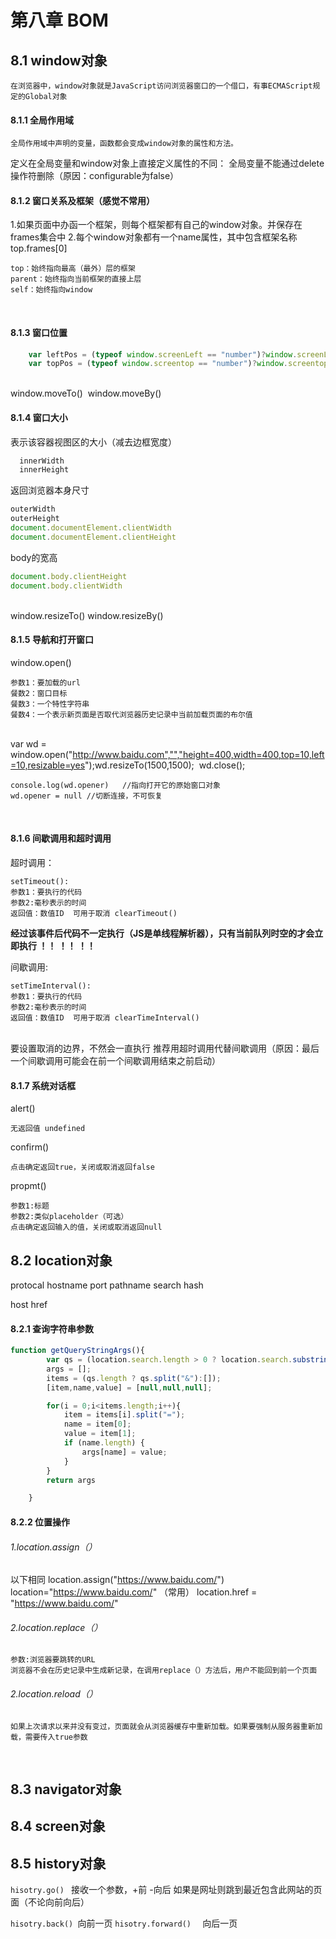 # 第八章 BOM
## 8.1 window对象
    在浏览器中，window对象就是JavaScript访问浏览器窗口的一个借口，有事ECMAScript规定的Global对象
#### 8.1.1 全局作用域
    全局作用域中声明的变量，函数都会变成window对象的属性和方法。

定义在全局变量和window对象上直接定义属性的不同：
    全局变量不能通过delete操作符删除（原因：configurable为false）

#### 8.1.2 窗口关系及框架（感觉不常用）
1.如果页面中办函一个框架，则每个框架都有自己的window对象。并保存在frames集合中
2.每个window对象都有一个name属性，其中包含框架名称 
 top.frames[0]

    top：始终指向最高（最外）层的框架
    parent：始终指向当前框架的直接上层
    self：始终指向window


​    
#### 8.1.3 窗口位置
```javascript
	var leftPos = (typeof window.screenLeft == "number")?window.screenLeft : window.screenX;
	var topPos = (typeof window.screentop == "number")?window.screentop : window.screenY;
```


​        
​    window.moveTo()
​    window.moveBy()

#### 8.1.4 窗口大小
表示该容器视图区的大小（减去边框宽度）
    
```javascript
  innerWidth
  innerHeight
```
返回浏览器本身尺寸
    
```javascript
outerWidth
outerHeight
document.documentElement.clientWidth
document.documentElement.clientHeight
```

body的宽高

```javascript
document.body.clientHeight
document.body.clientWidth
```


​    
window.resizeTo()
window.resizeBy()


#### 8.1.5 导航和打开窗口
window.open()
    
    参数1：要加载的url
    餐数2：窗口目标
    餐数3：一个特性字符串
    餐数4：一个表示新页面是否取代浏览器历史记录中当前加载页面的布尔值


​    
​    var wd = window.open("http://www.baidu.com","","height=400,width=400,top=10,left=10,resizable=yes");
​    wd.resizeTo(1500,1500);
​    wd.close();
​    

    console.log(wd.opener)   //指向打开它的原始窗口对象  
    wd.opener = null //切断连接，不可恢复


​    
#### 8.1.6 间歇调用和超时调用
超时调用：

    setTimeout():
    参数1：要执行的代码
    参数2:毫秒表示的时间
    返回值：数值ID  可用于取消 clearTimeout()
**经过该事件后代码不一定执行（JS是单线程解析器），只有当前队列时空的才会立即执行 ！！ ！！ ！！**

间歇调用:

    setTimeInterval():
    参数1：要执行的代码
    参数2:毫秒表示的时间
    返回值：数值ID  可用于取消 clearTimeInterval()


​    
 要设置取消的边界，不然会一直执行
 推荐用超时调用代替间歇调用（原因：最后一个间歇调用可能会在前一个间歇调用结束之前启动）

#### 8.1.7 系统对话框
alert()

    无返回值 undefined
confirm()

    点击确定返回true，关闭或取消返回false
propmt()

    参数1:标题
    参数2:类似placeholder（可选）
    点击确定返回输入的值，关闭或取消返回null

## 8.2 location对象

protocal hostname port pathname search hash

host href

#### 8.2.1 查询字符串参数

```javascript
function getQueryStringArgs(){
		var qs = (location.search.length > 0 ? location.search.substring(1) : "");
		args = [];
		items = (qs.length ? qs.split("&"):[]);
		[item,name,value] = [null,null,null];

		for(i = 0;i<items.length;i++){
			item = items[i].split("=");
			name = item[0];
			value = item[1];
			if (name.length) {
				args[name] = value;
			}
		}
		return args

	}
```

#### 8.2.2 位置操作
###### 1.location.assign（）
以下相同
    location.assign("https://www.baidu.com/")
    location="https://www.baidu.com/"
   （常用） location.href = "https://www.baidu.com/"

###### 2.location.replace（）

    参数:浏览器要跳转的URL
    浏览器不会在历史记录中生成新记录，在调用replace（）方法后，用户不能回到前一个页面

###### 2.location.reload（）
    如果上次请求以来并没有变过，页面就会从浏览器缓存中重新加载。如果要强制从服务器重新加载，需要传入true参数


​    
## 8.3 navigator对象

## 8.4 screen对象

## 8.5 history对象
`hisotry.go() `
    接收一个参数，+前 -向后
    如果是网址则跳到最近包含此网站的页面（不论向前向后）
    
`hisotry.back() `向前一页
`hisotry.forward()  ` 向后一页